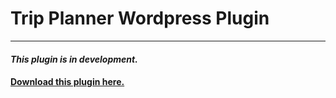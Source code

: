 # Trip Planner Wordpress Plugin

***

#### *This plugin is in development.*

#### [Download this plugin here.](https://github.com/TNB3000/tripper-wp-plugin/blob/main/download/tnb-tripper.zip)
